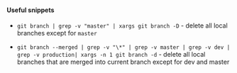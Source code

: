 #### Useful snippets 

- `git branch | grep -v "master" | xargs git branch -D` - delete all local branches except for `master`

- `git branch --merged | grep -v "\*" | grep -v master | grep -v dev | grep -v production| xargs -n 1 git branch -d` - delete all local branches that are merged into current branch except for dev and master
